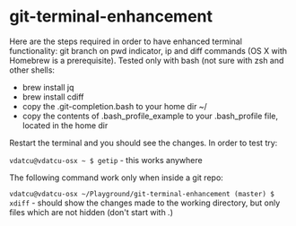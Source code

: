 # git-terminal-enhancement

Here are the steps required in order to have enhanced terminal functionality: git branch on pwd indicator, ip and diff commands (OS X with Homebrew is a prerequisite). Tested only with bash (not sure with zsh and other shells:

 - brew install jq
 - brew install cdiff
 - copy the .git-completion.bash to your home dir ~/
 - copy the contents of .bash_profile_example to your .bash_profile file, located in the home dir

Restart the terminal and you should see the changes. In order to test try:

```vdatcu@vdatcu-osx ~ $ getip``` - this works anywhere

The following command work only when inside a git repo:

```vdatcu@vdatcu-osx ~/Playground/git-terminal-enhancement (master) $ xdiff``` - should show the changes made to the working directory, but only files which are not hidden (don't start with *.*)